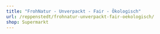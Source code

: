 ```yaml
---
title: "FrohNatur - Unverpackt - Fair - Ökologisch"
url: /reppenstedt/frohnatur-unverpackt-fair-oekologisch/
shop: Supermarkt
---
```

